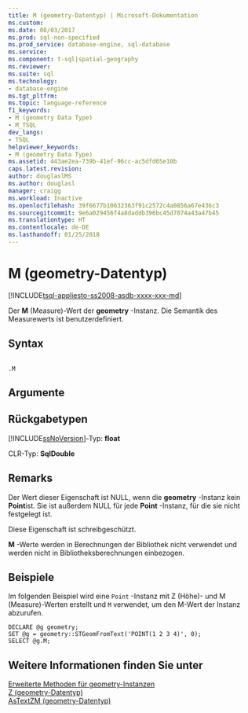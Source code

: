 ```yaml
---
title: M (geometry-Datentyp) | Microsoft-Dokumentation
ms.custom: 
ms.date: 08/03/2017
ms.prod: sql-non-specified
ms.prod_service: database-engine, sql-database
ms.service: 
ms.component: t-sql|spatial-geography
ms.reviewer: 
ms.suite: sql
ms.technology:
- database-engine
ms.tgt_pltfrm: 
ms.topic: language-reference
f1_keywords:
- M (geometry Data Type)
- M_TSQL
dev_langs:
- TSQL
helpviewer_keywords:
- M (geometry Data Type)
ms.assetid: 443ae2ea-739b-41ef-96cc-ac5dfd65e10b
caps.latest.revision: 
author: douglaslMS
ms.author: douglasl
manager: craigg
ms.workload: Inactive
ms.openlocfilehash: 39f6677b10632363f91c2572c4a0856a67e436c3
ms.sourcegitcommit: 9e6a029456f4a8daddb396bc45d7874a43a47b45
ms.translationtype: HT
ms.contentlocale: de-DE
ms.lasthandoff: 01/25/2018
---
```

# <a name="m-geometry-data-type"></a>M (geometry-Datentyp)
[!INCLUDE[tsql-appliesto-ss2008-asdb-xxxx-xxx-md](../../includes/tsql-appliesto-ss2008-asdb-xxxx-xxx-md.md)]

  Der **M** (Measure)-Wert der **geometry** -Instanz. Die Semantik des Measurewerts ist benutzerdefiniert.  

## <a name="syntax"></a>Syntax  
  
```  
  
.M  
```  
  
## <a name="arguments"></a>Argumente  
  
## <a name="return-types"></a>Rückgabetypen  
 [!INCLUDE[ssNoVersion](../../includes/ssnoversion-md.md)]-Typ: **float**  
  
 CLR-Typ: **SqlDouble**  
  
## <a name="remarks"></a>Remarks  
 Der Wert dieser Eigenschaft ist NULL, wenn die **geometry** -Instanz kein **Point**ist. Sie ist außerdem NULL für jede **Point** -Instanz, für die sie nicht festgelegt ist.  
  
 Diese Eigenschaft ist schreibgeschützt.  
  
 **M** -Werte werden in Berechnungen der Bibliothek nicht verwendet und werden nicht in Bibliotheksberechnungen einbezogen.  
  
## <a name="examples"></a>Beispiele  
 Im folgenden Beispiel wird eine `Point` -Instanz mit Z (Höhe)- und M (Measure)-Werten erstellt und `M` verwendet, um den M-Wert der Instanz abzurufen.  
  
```  
DECLARE @g geometry;  
SET @g = geometry::STGeomFromText('POINT(1 2 3 4)', 0);  
SELECT @g.M;  
```  
  
## <a name="see-also"></a>Weitere Informationen finden Sie unter  
 [Erweiterte Methoden für geometry-Instanzen](../../t-sql/spatial-geometry/extended-methods-on-geometry-instances.md)   
 [Z &#40;geometry-Datentyp&#41;](../../t-sql/spatial-geometry/z-geometry-data-type.md)   
 [AsTextZM &#40;geometry-Datentyp&#41;](../../t-sql/spatial-geometry/astextzm-geometry-data-type.md)  
  
  

